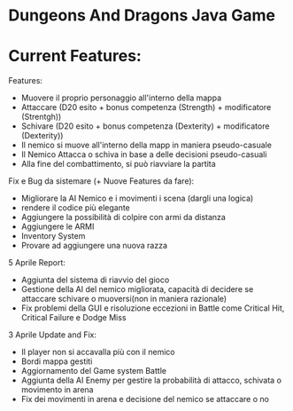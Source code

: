 # Dungeons And Dragons Java Game

# Current Features:

Features:
- Muovere il proprio personaggio all'interno della mappa 
- Attaccare (D20 esito + bonus competenza (Strength) + modificatore (Strentgh))
- Schivare (D20 esito + bonus competenza (Dexterity) + modificatore (Dexterity))
- Il nemico si muove all'interno della mapp in maniera pseudo-casuale
- Il Nemico Attacca o schiva in base a delle decisioni pseudo-casuali
- Alla fine del combattimento, si può riavviare la partita

Fix e Bug da sistemare (+ Nuove Features da fare):
- Migliorare la AI Nemico e i movimenti i scena (dargli una logica)
- rendere il codice più elegante
- Aggiungere la possibilità di colpire con armi da distanza 
- Aggiungere le ARMI
- Inventory System
- Provare ad aggiungere una nuova razza

5 Aprile Report:
- Aggiunta del sistema di riavvio del gioco
- Gestione della AI del nemico migliorata, capacità di decidere se attaccare schivare o muoversi(non in maniera razionale)
- Fix problemi della GUI e risoluzione eccezioni in Battle come Critical Hit, Critical Failure e Dodge Miss

3 Aprile Update and Fix:
- Il player non si accavalla più con il nemico
- Bordi mappa gestiti
- Aggiornamento del Game system Battle
- Aggiunta della AI Enemy per gestire la probabilità di attacco, schivata o movimento in arena
- Fix dei movimenti in arena e decisione del nemico se attaccare o no
